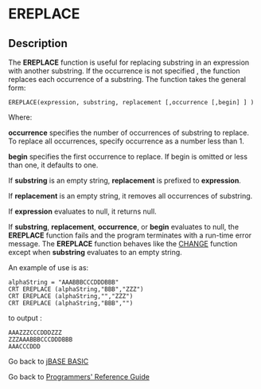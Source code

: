 # EREPLACE

<PageHeader />

## Description

The **EREPLACE** function is useful for replacing substring in an expression with another substring. If the occurrence is not specified , the function replaces each occurrence of a substring. The function takes the general form:

```
EREPLACE(expression, substring, replacement [,occurrence [,begin] ] )
```

Where:

**occurrence** specifies the number of occurrences of substring to replace. To replace all occurrences, specify occurrence as a number less than 1.

**begin** specifies the first occurrence to replace. If begin is omitted or less than one, it defaults to one.

If **substring** is an empty string, **replacement** is prefixed to **expression**.

If **replacement** is an empty string, it removes all occurrences of substring.

If **expression** evaluates to null, it returns null.

If **substring**, **replacement**, **occurrence**, or **begin** evaluates to null, the **EREPLACE** function fails and the program terminates with a run-time error message. The **EREPLACE** function behaves like the [CHANGE](./../change) function except when **substring** evaluates to an empty string.

An example of use is as:

```
alphaString = "AAABBBCCCDDDBBB"
CRT EREPLACE (alphaString,"BBB","ZZZ")
CRT EREPLACE (alphaString,"","ZZZ")
CRT EREPLACE (alphaString,"BBB","")
```

to output :

```
AAAZZZCCCDDDZZZ
ZZZAAABBBCCCDDDBBB
AAACCCDDD
```

Go back to [jBASE BASIC](./../README.md)

Go back to [Programmers' Reference Guide](./../../reference-guides/jbc/README.md)

<PageFooter />
